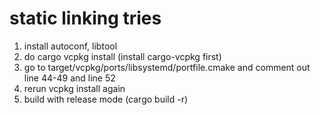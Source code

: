 # static linking tries
1. install autoconf, libtool
2. do cargo vcpkg install (install cargo-vcpkg first)
3. go to target/vcpkg/ports/libsystemd/portfile.cmake and comment out line 44-49 and line 52
4. rerun vcpkg install again
5. build with release mode (cargo build -r)